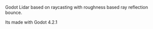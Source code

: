Godot Lidar based on raycasting with roughness based ray reflection bounce.

Its made with Godot 4.2.1
